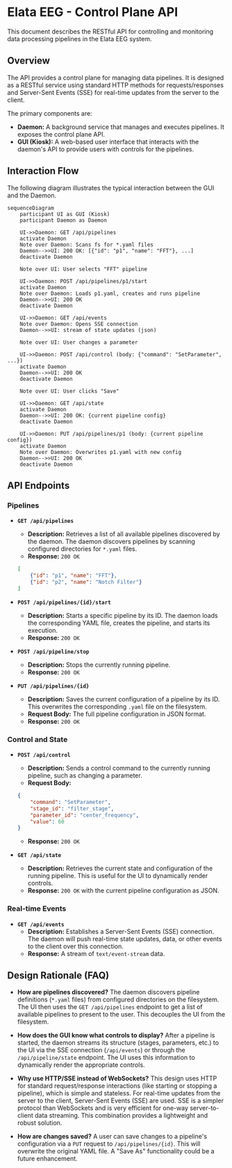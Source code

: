 # Elata EEG - Control Plane API

This document describes the RESTful API for controlling and monitoring data processing pipelines in the Elata EEG system.

## Overview

The API provides a control plane for managing data pipelines. It is designed as a RESTful service using standard HTTP methods for requests/responses and Server-Sent Events (SSE) for real-time updates from the server to the client.

The primary components are:
- **Daemon:** A background service that manages and executes pipelines. It exposes the control plane API.
- **GUI (Kiosk):** A web-based user interface that interacts with the daemon's API to provide users with controls for the pipelines.

## Interaction Flow

The following diagram illustrates the typical interaction between the GUI and the Daemon.

```mermaid
sequenceDiagram
    participant UI as GUI (Kiosk)
    participant Daemon as Daemon

    UI->>Daemon: GET /api/pipelines
    activate Daemon
    Note over Daemon: Scans fs for *.yaml files
    Daemon-->>UI: 200 OK: [{"id": "p1", "name": "FFT"}, ...]
    deactivate Daemon

    Note over UI: User selects "FFT" pipeline

    UI->>Daemon: POST /api/pipelines/p1/start
    activate Daemon
    Note over Daemon: Loads p1.yaml, creates and runs pipeline
    Daemon-->>UI: 200 OK
    deactivate Daemon

    UI->>Daemon: GET /api/events
    Note over Daemon: Opens SSE connection
    Daemon-->>UI: stream of state updates (json)

    Note over UI: User changes a parameter

    UI->>Daemon: POST /api/control (body: {"command": "SetParameter", ...})
    activate Daemon
    Daemon-->>UI: 200 OK
    deactivate Daemon

    Note over UI: User clicks "Save"

    UI->>Daemon: GET /api/state
    activate Daemon
    Daemon-->>UI: 200 OK: {current pipeline config}
    deactivate Daemon

    UI->>Daemon: PUT /api/pipelines/p1 (body: {current pipeline config})
    activate Daemon
    Note over Daemon: Overwrites p1.yaml with new config
    Daemon-->>UI: 200 OK
    deactivate Daemon
```

## API Endpoints

### Pipelines

*   **`GET /api/pipelines`**
    *   **Description:** Retrieves a list of all available pipelines discovered by the daemon. The daemon discovers pipelines by scanning configured directories for `*.yaml` files.
    *   **Response:** `200 OK`
    ```json
    [
        {"id": "p1", "name": "FFT"},
        {"id": "p2", "name": "Notch Filter"}
    ]
    ```

*   **`POST /api/pipelines/{id}/start`**
    *   **Description:** Starts a specific pipeline by its ID. The daemon loads the corresponding YAML file, creates the pipeline, and starts its execution.
    *   **Response:** `200 OK`

*   **`POST /api/pipeline/stop`**
    *   **Description:** Stops the currently running pipeline.
    *   **Response:** `200 OK`

*   **`PUT /api/pipelines/{id}`**
    *   **Description:** Saves the current configuration of a pipeline by its ID. This overwrites the corresponding `.yaml` file on the filesystem.
    *   **Request Body:** The full pipeline configuration in JSON format.
    *   **Response:** `200 OK`

### Control and State

*   **`POST /api/control`**
    *   **Description:** Sends a control command to the currently running pipeline, such as changing a parameter.
    *   **Request Body:**
    ```json
    {
        "command": "SetParameter",
        "stage_id": "filter_stage",
        "parameter_id": "center_frequency",
        "value": 60
    }
    ```
    *   **Response:** `200 OK`

*   **`GET /api/state`**
    *   **Description:** Retrieves the current state and configuration of the running pipeline. This is useful for the UI to dynamically render controls.
    *   **Response:** `200 OK` with the current pipeline configuration as JSON.

### Real-time Events

*   **`GET /api/events`**
    *   **Description:** Establishes a Server-Sent Events (SSE) connection. The daemon will push real-time state updates, data, or other events to the client over this connection.
    *   **Response:** A stream of `text/event-stream` data.

## Design Rationale (FAQ)

*   **How are pipelines discovered?**
    The daemon discovers pipeline definitions (`*.yaml` files) from configured directories on the filesystem. The UI then uses the `GET /api/pipelines` endpoint to get a list of available pipelines to present to the user. This decouples the UI from the filesystem.

*   **How does the GUI know what controls to display?**
    After a pipeline is started, the daemon streams its structure (stages, parameters, etc.) to the UI via the SSE connection (`/api/events`) or through the `/api/pipeline/state` endpoint. The UI uses this information to dynamically render the appropriate controls.

*   **Why use HTTP/SSE instead of WebSockets?**
    This design uses HTTP for standard request/response interactions (like starting or stopping a pipeline), which is simple and stateless. For real-time updates from the server to the client, Server-Sent Events (SSE) are used. SSE is a simpler protocol than WebSockets and is very efficient for one-way server-to-client data streaming. This combination provides a lightweight and robust solution.

*   **How are changes saved?**
    A user can save changes to a pipeline's configuration via a `PUT` request to `/api/pipelines/{id}`. This will overwrite the original YAML file. A "Save As" functionality could be a future enhancement.